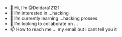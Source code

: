 - 👋 Hi, I’m @Deidara12121
- 👀 I’m interested in ...hacking
- 🌱 I’m currently learning ...hacking prosses
- 💞️ I’m looking to collaborate on ...
- 📫 How to reach me ... my email but i cant tell you it

<!---
Deidara12121/Deidara12121 is a ✨ special ✨ repository because its `README.md` (this file) appears on your GitHub profile.
You can click the Preview link to take a look at your changes.
--->
